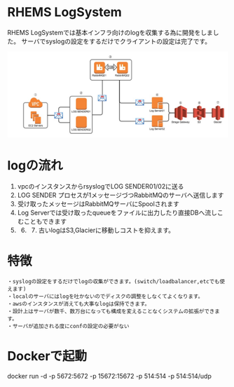 RHEMS LogSystem
=========

  RHEMS LogSystemでは基本インフラ向けのlogを収集する為に開発をしました。
  サーバでsyslogの設定をするだけでクライアントの設定は完了です。

![alt tag](https://github.com/RHEMS-Japan/LogSystem/blob/master/img/rhems_log.jpg?raw=true)


logの流れ
====================

1. vpcのインスタンスからrsyslogでLOG SENDER01/02に送る
2. LOG SENDER プロセスが1メッセージづつRabbitMQのサーバへ送信します
3. 受け取ったメッセージはRabbitMQサーバにSpoolされます
4. Log Serverでは受け取ったqueueをファイルに出力したり直接DBへ流しこむこともできます
5. 6. 7. 古いlogはS3,Glacierに移動しコストを抑えます。

特徴
====================

    ・syslogの設定をするだけでlogの収集ができます。(switch/loadbalancer,etcでも使えます)
    ・localのサーバにはlogを吐かないのでディスクの調整をしなくてよくなります。
    ・awsのインスタンスが消えても大事なlogは保持できます。
    ・設計上はサーバが数千、数万台になっても構成を変えることなくシステムの拡張ができます。
    ・サーバが追加される度にconfの設定の必要がない


Dockerで起動
====================
docker run -d -p 5672:5672 -p 15672:15672 -p 514:514 -p 514:514/udp <image id>
